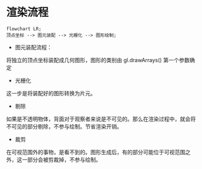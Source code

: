 # 渲染流程

```mermaid
flowchart LR;
顶点坐标 --> 图元装配 --> 光栅化 --> 图形绘制;
```

- 图元装配流程：

将独立的顶点坐标装配成几何图形，图形的类别由 gl.drawArrays() 第一个参数确定

- 光栅化

这一步是将装配好的图形转换为片元。

- 剔除

如果是不透明物体，背面对于观察者来说是不可见的。那么在渲染过程中，就会将不可见的部分剔除，不参与绘制。节省渲染开销。

- 裁剪

在可视范围外的事物，是看不到的。图形生成后，有的部分可能位于可视范围之外，这一部分会被剪裁掉，不参与绘制。
